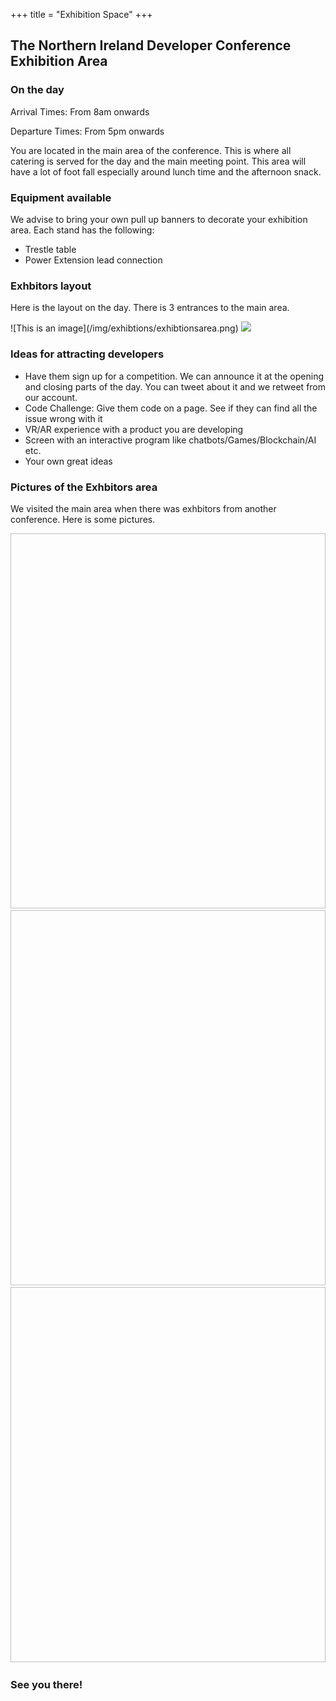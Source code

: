 +++
title = "Exhibition Space"
+++

<section class="row">
    <div class="main-container">
        <a id="top"></a>
        <main class="container generic">
            <div class="col-md-12 main">
                <h1>The Northern Ireland Developer Conference Exhibition Area</h1>
                <h3>On the day</h3>
                <p>Arrival Times: From 8am onwards</p>
                <p>Departure Times: From 5pm onwards</p>
                <p>
                 You are located in the main area of the conference. This is where all catering is served for the day and the main meeting point. This area will have a lot of foot fall especially around lunch time and the afternoon snack.
                </p>
                <h3>Equipment available</h3>
                <p>
                  We advise to bring your own pull up banners to decorate your exhibition area.
                  Each stand has the following:
                  <ul>
                    <li>Trestle table</li>
                    <li>Power Extension lead connection</li>
                  </ul>
                </p>
                <h3>Exhbitors layout</h3>
                <p>
                  Here is the layout on the day. There is 3 entrances to the main area.
                </p>
                ![This is an image](/img/exhibtions/exhibtionsarea.png)
                <img src="/static/img/exhibtions/exhibtionsarea.png"/>
                <h3>Ideas for attracting developers</h3>
                <p>
                   <ul>
                     <li>Have them sign up for a competition. We can announce it at the opening and closing parts of the day. You can tweet about it and we retweet from our account.</li>
                     <li>Code Challenge: Give them code on a page. See if they can find all the issue wrong with it</li>
                     <li>VR/AR experience with a product you are developing</li>
                     <li>Screen with an interactive program like chatbots/Games/Blockchain/AI etc. </li>
                     <li>Your own great ideas</li>
                   </ul>
                </p>
                <h3>Pictures of the Exhbitors area</h3>
                <p>
                  We visited the main area when there was exhbitors from another conference. Here is some pictures.
                <p>
                <img style="height:600px; width:700px; src="/static/img/exhibtions/main1.jpg"/>
                <img style="height:600px; width:700px; src="/static/img/exhibtions/main2.jpg"/>
                <img style="height:600px; width:700px; src="/static/img/exhibtions/main3.jpg"/>
                <h3>See you there!</h3>
            </div>
        </main>
    </div>
</section>
